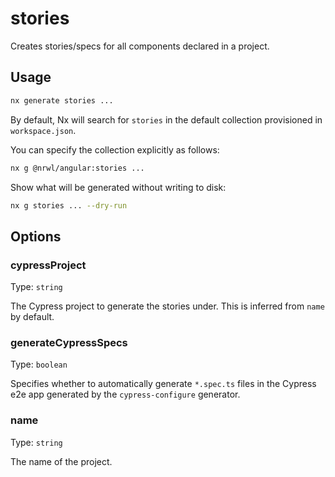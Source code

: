 # stories

Creates stories/specs for all components declared in a project.

## Usage

```bash
nx generate stories ...
```

By default, Nx will search for `stories` in the default collection provisioned in `workspace.json`.

You can specify the collection explicitly as follows:

```bash
nx g @nrwl/angular:stories ...
```

Show what will be generated without writing to disk:

```bash
nx g stories ... --dry-run
```

## Options

### cypressProject

Type: `string`

The Cypress project to generate the stories under. This is inferred from `name` by default.

### generateCypressSpecs

Type: `boolean`

Specifies whether to automatically generate `*.spec.ts` files in the Cypress e2e app generated by the `cypress-configure` generator.

### name

Type: `string`

The name of the project.
